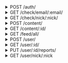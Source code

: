 <details>
<summary>POST /auth/</summary>
Log in with an email/password, or an email/secret

```JSON
{
    "email": "email of this account",
    "password": "password to this account",
    "secret": "or the secret produced by the server on last login"
}
```

__responses__

- 200 - Sucessful login
The information provided was correct a login token and new secret was produced

```JSON
{
    "auth": {
        "token": "Bearer token to be used in headers for authentication dependant requests",
        "expires": "expiry timestamp of this token",
        "secret": "secret to be used for logging in so that a password is not stored"
    }
}
```

- 400 - Bad Request
Request data is malformed or data is missing

```JSON
{
    "error": "bad_request"
}
```

- 401 - Not Authorized
No Authorization header was included with this request

```JSON
{
    "error": "not_authorized"
}
```


</details>


<details>
<summary>GET /check/email/:email/</summary>
Check an email for availability

__responses__

- 200 - Resource availability was checked
Information about the queried resource was returned

```JSON
{
    "exists": "does this resurce already exist bound to some user?"
}
```

- 401 - Not Authorized
No Authorization header was included with this request

```JSON
{
    "error": "not_authorized"
}
```


</details>


<details>
<summary>GET /check/nick/:nick/</summary>
Check a nickname for availability

__responses__

- 200 - Resource availability was checked
Information about the queried resource was returned

```JSON
{
    "exists": "does this resurce already exist bound to some user?"
}
```

- 401 - Not Authorized
No Authorization header was included with this request

```JSON
{
    "error": "not_authorized"
}
```


</details>


<details>
<summary>POST /content/</summary>
Upload some image or video content

```JSON
{
    "mime": "content mime type",
    "nsfw": "is this content not safe for work?"
}
```

__responses__

- 200 - Content was accepted
The uploaded media was accepted and is being uploaded. Returned id may not yet be live

```JSON
{
    "content": {
        "id": "id of the created content"
    }
}
```

- 400 - Bad Request
Request data is malformed or data is missing

```JSON
{
    "error": "bad_request"
}
```

- 401 - Not Authorized
No Authorization header was included with this request

```JSON
{
    "error": "not_authorized"
}
```

- 403 - Content was rejected
The uploaded content was rejected because this user is banned from content creation

```JSON
{
    "error": "forbidden"
}
```


</details>


<details>
<summary>GET /content/:id/</summary>
Get basic information about some content its id

__responses__

- 200 - Content information
This content was found and its basic information was returned

```JSON
{
    "content": {
        "id": "content id",
        "author": "author user id",
        "tags": "content tags",
        "mime": "content mimetype",
        "like_count": "number of likes on this content",
        "dislike_count": "number of dislikes on this content",
        "repub_count": "number of repubs on this content",
        "view_count": "number of views on this content",
        "comment_count": "number of comments on this content",
        "created": "creation timestamp",
        "featured": "is this content featured?",
        "featurable": "may this content be featured?",
        "removed": "was this content removed?"
    }
}
```

- 401 - Not Authorized
No Authorization header was included with this request

```JSON
{
    "error": "not_authorized"
}
```

- 404 - No such content
Content of this id does not exist

```JSON
{
    "error": "no_such_content"
}
```


</details>


<details>
<summary>GET /feed/all/</summary>
Get a paginated slice of the all feed

|name|description|default|required|
| - | - | - | - |
|size|Number of items to fetch|50|False|
|offset|paginated index offset|0|False|

__responses__

- 200 - Content feed
A paginated slice of this feed

```JSON
{
    "content": [
        {
            "id": "content id",
            "author": "author user id",
            "tags": "content tags",
            "mime": "content mimetype",
            "like_count": "number of likes on this content",
            "dislike_count": "number of dislikes on this content",
            "repub_count": "number of repubs on this content",
            "view_count": "number of views on this content",
            "comment_count": "number of comments on this content",
            "created": "creation timestamp",
            "featured": "is this content featured?",
            "featurable": "may this content be featured?",
            "removed": "was this content removed?"
        },
        "..."
    ]
}
```

- 401 - Not Authorized
No Authorization header was included with this request

```JSON
{
    "error": "not_authorized"
}
```


</details>


<details>
<summary>POST /user/</summary>
Create a new user

```JSON
{
    "email": "unused email to register",
    "nick": "unused nick to register",
    "password": "passowrd to bind to this account"
}
```

__responses__

- 200 - Account Created
This account was created

```JSON
{
    "user": "created"
}
```

- 400 - Bad Request
Request data is malformed or data is missing

```JSON
{
    "error": "bad_request"
}
```

- 401 - Not Authorized
No Authorization header was included with this request

```JSON
{
    "error": "not_authorized"
}
```

- 403 - Forbidden
This device or ip address/range may not create users

```JSON
{
    "error": "forbidden"
}
```

- 409 - Conflict
The requested `nick` or `email` is already in use

```JSON
{
    "error": "<value>_conflict"
}
```


</details>


<details>
<summary>GET /user/:id/</summary>
Get information about some user by their id

__responses__

- 200 - User information
This user was found and their basic profile was returned

```JSON
{
    "user": {
        "id": "user's UUIDv4",
        "nick": "user's nickname",
        "bio": "bio (or, about) section",
        "subscriber_count": "number of users subscribed to this user",
        "subscription_count": "number of users this user has subscribed to",
        "post_count": "number of posts and reposts on this user's timeline",
        "created": "unix creation timestamp"
    }
}
```

- 401 - Not Authorized
No Authorization header was included with this request

```JSON
{
    "error": "not_authorized"
}
```

- 404 - No such user
A user of this id does not exist

```JSON
{
    "error": "no_such_user"
}
```


</details>


<details>
<summary>PUT /user/:id/reports/</summary>
Report a usre for some reason

```JSON
{
    "reason": "report reason"
}
```

__responses__

- 204 - Accepted
The sent content was accepted and processed

- 401 - Not Authorized
No Authorization header was included with this request

```JSON
{
    "error": "not_authorized"
}
```

- 404 - No such user
A user of this id does not exist

```JSON
{
    "error": "no_such_user"
}
```


</details>


<details>
<summary>GET /user/nick/:nick</summary>
Get information about some user by their nick

__responses__

- 200 - User information
This user was found and their basic profile was returned

```JSON
{
    "user": {
        "id": "user's UUIDv4",
        "nick": "user's nickname",
        "bio": "bio (or, about) section",
        "subscriber_count": "number of users subscribed to this user",
        "subscription_count": "number of users this user has subscribed to",
        "post_count": "number of posts and reposts on this user's timeline",
        "created": "unix creation timestamp"
    }
}
```

- 401 - Not Authorized
No Authorization header was included with this request

```JSON
{
    "error": "not_authorized"
}
```

- 404 - No such user
A user of this id does not exist

```JSON
{
    "error": "no_such_user"
}
```


</details>
